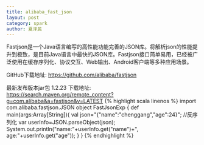 ```yaml
---
title: alibaba_fast_json
layout: post
category: spark
author: 夏泽民
---
```

<!-- more -->
Fastjson是一个Java语言编写的高性能功能完善的JSON库。将解析json的性能提升到极致，是目前Java语言中最快的JSON库。Fastjson接口简单易用，已经被广泛使用在缓存序列化、协议交互、Web输出、Android客户端等多种应用场景。

GitHub下载地址: 
https://github.com/alibaba/fastjson

最新发布版本jar包 1.2.23 下载地址: https://search.maven.org/remote_content?g=com.alibaba&a=fastjson&v=LATEST
{% highlight scala linenos %}
import com.alibaba.fastjson.JSON
object FastJsonExp {
  def main(args:Array[String]){
  val json="{\"name\":\"chenggang\",\"age\":24}";
 //反序列化
 var userInfo=JSON.parseObject(json);
 System.out.println("name:"+userInfo.get("name")+", age:"+userInfo.get("age"));
  }
}
{% endhighlight %}